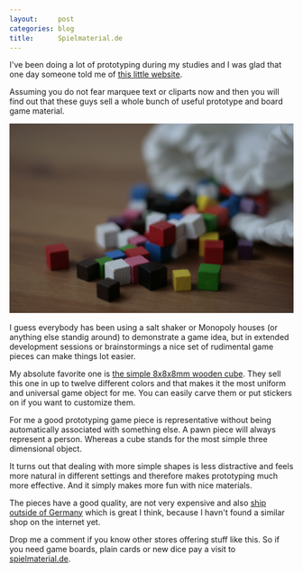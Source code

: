 ```yaml
---
layout:     post
categories: blog
title:      Spielmaterial.de
---
```


I've been doing a lot of prototyping during my studies and I was glad that one
day someone told me of [this little website][site].

Assuming you do not fear marquee text or cliparts now and then you will find
out that these guys sell a whole bunch of useful prototype and board game
material.

<img src="/img/blog-posts/spielmaterial.jpg" alt="Spielmaterial">

I guess everybody has been using  a salt shaker or Monopoly houses (or anything
else standig around) to demonstrate a game idea, but in extended development
sessions or brainstormings a nice set of rudimental game pieces can make things
lot easier.

My absolute favorite one is [the simple 8x8x8mm wooden cube][cube]. They sell this one
in up to twelve different colors and that makes it the most uniform and
universal game object for me. You can easily carve them or put stickers on if
you want to customize them.

For me a good prototyping game piece is representative without being
automatically associated with something else. A pawn piece will always represent
a person. Whereas a cube stands for the most simple three dimensional object.

It turns out that dealing with more simple shapes is less distractive and feels
more natural in different settings and therefore makes prototyping much more
effective.
And it simply makes more fun with nice materials.

The pieces have a good quality, are not very expensive and also [ship outside of
Germany][delivery] which is great I think, because I havn't found a similar shop on the
internet yet.

Drop me a comment if you know other stores offering stuff
like this. So if you need game boards, plain cards or new dice pay a visit to
[spielmaterial.de][site].

[cube]:     http://www.spielmaterial.de/english3/start.php?d_P0002g_Cube_10_mm__gold_and_silver.php
[site]:     http://www.spielmaterial.de/english4/
[delivery]: http://www.spielmaterial.de/english3/start.php?conditions.php

